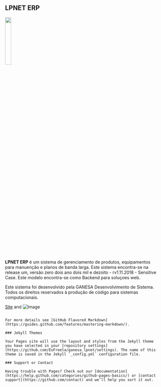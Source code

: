 ## LPNET ERP

<img src="https://s5.postimg.cc/8x2ghebnb/ganesha.png" height="20%" width="20%" align="center">

**LPNET ERP** é um sistema de gerenciamento de produtos, equipamentos para manuenção e planos de banda larga. Este sistema encontra-se na release um, versão zero dois ano dois mil e dezoito - rv1.11.2018 - Sensitive Case. Este modelo encontra-se como Backend para soluçoes web.

Este sistema foi desenvolvido pela GANESA Desenvolvimento de Sistema. Todos os direitos reservados à produção de código para sistemas computacionais.


[Site](https://eufreela.github.io/ganesa_lpnet/) and ![Image](src)
```

For more details see [GitHub Flavored Markdown](https://guides.github.com/features/mastering-markdown/).

### Jekyll Themes

Your Pages site will use the layout and styles from the Jekyll theme you have selected in your [repository settings](https://github.com/EuFreela/ganesa_lpnet/settings). The name of this theme is saved in the Jekyll `_config.yml` configuration file.

### Support or Contact

Having trouble with Pages? Check out our [documentation](https://help.github.com/categories/github-pages-basics/) or [contact support](https://github.com/contact) and we’ll help you sort it out.
